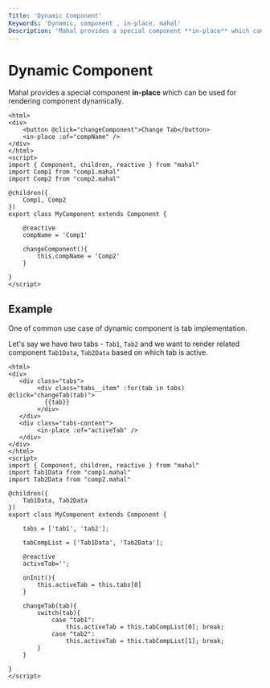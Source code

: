```yaml
---
Title: 'Dynamic Component'
Keywords: 'Dynamic, component , in-place, mahal'
Description: 'Mahal provides a special component **in-place** which can be used for rendering component dynamically'
---
```


# Dynamic Component

Mahal provides a special component **in-place** which can be used for rendering component dynamically.

```
<html>
<div>
    <button @click="changeComponent">Change Tab</button>
    <in-place :of="compName" />
</div>
</html>
<script>
import { Component, children, reactive } from "mahal"
import Comp1 from "comp1.mahal"
import Comp2 from "comp2.mahal"

@children({
    Comp1, Comp2
})
export class MyComponent extends Component {

    @reactive
    compName = 'Comp1'

    changeComponent(){
        this.compName = 'Comp2'
    }

}
</script>
```

## Example

One of common use case of dynamic component is tab implementation.

Let's say we have two tabs - `Tab1`, `Tab2` and we want to render related component `Tab1Data`, `Tab2Data` based on which tab is active.

```
<html>
<div>
   <div class="tabs">
        <div class="tabs__item" :for(tab in tabs) @click="changeTab(tab)">
          {{tab}}
        </div>
   </div>
   <div class="tabs-content">
        <in-place :of="activeTab" />
   </div>
</div>
</html>
<script>
import { Component, children, reactive } from "mahal"
import Tab1Data from "comp1.mahal"
import Tab2Data from "comp2.mahal"

@children({
    Tab1Data, Tab2Data
})
export class MyComponent extends Component {

    tabs = ['tab1', 'tab2'];

    tabCompList = ['Tab1Data', 'Tab2Data'];

    @reactive
    activeTab='';

    onInit(){
        this.activeTab = this.tabs[0]
    }

    changeTab(tab){
        switch(tab){
            case "tab1":
                this.activeTab = this.tabCompList[0]; break;
            case "tab2":
                this.activeTab = this.tabCompList[1]; break;
        }
    }

}
</script>
```